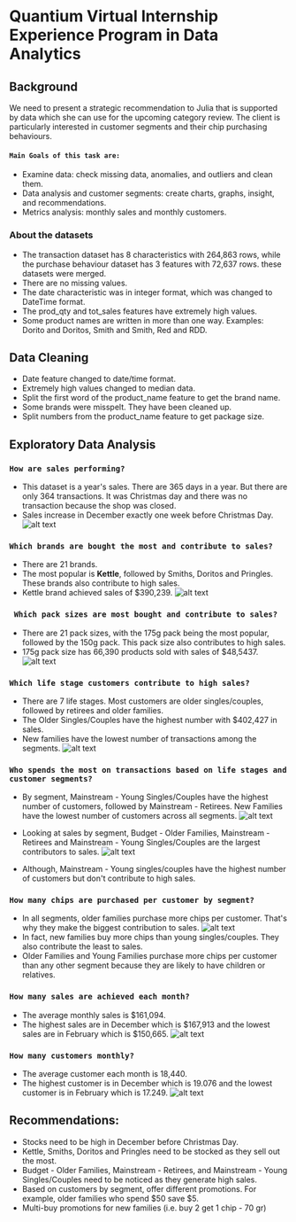 # Quantium Virtual Internship Experience Program in Data Analytics

## Background
We need to present a strategic recommendation to Julia that is supported by data which she can use for the upcoming category review. 
The client is particularly interested in customer segments and their chip purchasing behaviours.

#### `Main Goals of this task are:`
- Examine data: check missing data, anomalies, and outliers and clean them.
- Data analysis and customer segments: create charts, graphs, insight, and recommendations.
- Metrics analysis: monthly sales and monthly customers.

### About the datasets
- The transaction dataset has 8 characteristics with 264,863 rows, while the purchase behaviour dataset has 3 features with 72,637 rows. these datasets were merged. 
- There are no missing values.
- The date characteristic was in integer format, which was changed to DateTime format.
- The prod_qty and tot_sales features have extremely high values.
- Some product names are written in more than one way. Examples: Dorito and Doritos, Smith and Smith, Red and RDD.

## Data Cleaning
- Date feature changed to date/time format.
- Extremely high values changed to median data.
- Split the first word of the product_name feature to get the brand name. 
- Some brands were misspelt. They have been cleaned up.
- Split numbers from the product_name feature to get package size.

## Exploratory Data Analysis

### `How are sales performing?`
- This dataset is a year's sales. There are 365 days in a year. But there are only 364 transactions. 
It was Christmas day and there was no transaction because the shop was closed.
- Sales increase in December exactly one week before Christmas Day.
![alt text](https://github.com/almaratussaliha/Customer_Analytics-Quantium/blob/master/img/salesdist.png?raw=true)

### `Which brands are bought the most and contribute to sales?`
- There are 21 brands. 
- The most popular is <b>Kettle</b>, followed by Smiths, Doritos and Pringles. 
These brands also contribute to high sales.
- Kettle brand achieved sales of $390,239.
![alt text](https://github.com/almaratussaliha/Customer_Analytics-Quantium/blob/master/img/totsales.png?raw=true)

### ` Which pack sizes are most bought and contribute to sales?`
- There are 21 pack sizes, with the 175g pack being the most popular, followed by the 150g pack. 
This pack size also contributes to high sales.
- 175g pack size has 66,390 products sold with sales of $48,5437.
![alt text](https://github.com/almaratussaliha/Customer_Analytics-Quantium/blob/master/img/package.png?raw=true)

### `Which life stage customers contribute to high sales?`
- There are 7 life stages. Most customers are older singles/couples, followed by retirees and older families.
- The Older Singles/Couples have the highest number with $402,427 in sales.
- New families have the lowest number of transactions among the segments.
![alt text](https://github.com/almaratussaliha/Customer_Analytics-Quantium/blob/master/img/custsales.png?raw=true)

### `Who spends the most on transactions based on life stages and customer segments?`
- By segment, Mainstream - Young Singles/Couples have the highest number of customers, followed by Mainstream - Retirees. 
New Families have the lowest number of customers across all segments.
![alt text](https://github.com/almaratussaliha/Customer_Analytics-Quantium/blob/master/img/custbyseg.png?raw=true)

- Looking at sales by segment, Budget - Older Families, Mainstream - Retirees and Mainstream - 
Young Singles/Couples are the largest contributors to sales.
![alt text](https://github.com/almaratussaliha/Customer_Analytics-Quantium/blob/master/img/custtrx.png?raw=true)
- Although, Mainstream - Young singles/couples have the highest number of customers but don't contribute to high sales. 

### `How many chips are purchased per customer by segment?`
- In all segments, older families purchase more chips per customer. That's why they make the biggest contribution to sales.
![alt text](https://github.com/almaratussaliha/Customer_Analytics-Quantium/blob/master/img/chippercust.png?raw=true)
- In fact, new families buy more chips than young singles/couples. They also contribute the least to sales.
- Older Families and Young Families purchase more chips per customer than any other segment because
they are likely to have children or relatives.

### `How many sales are achieved each month?`
- The average monthly sales is $161,094.
- The highest sales are in December which is $167,913 and the lowest sales are in February which is $150,665.
![alt text](https://github.com/almaratussaliha/Customer_Analytics-Quantium/blob/master/img/monthlysales.png?raw=true)

### `How many customers monthly? `
- The average customer each month is 18,440.
- The highest customer is in December which is 19.076 and the lowest customer is in February which is 17.249.
![alt text](https://github.com/almaratussaliha/Customer_Analytics-Quantium/blob/master/img/monthlycust.png?raw=true)


## Recommendations:
- Stocks need to be high in December before Christmas Day.
- Kettle, Smiths, Doritos and Pringles need to be stocked as they sell out the most.
- Budget - Older Families, Mainstream - Retirees, and Mainstream - Young Singles/Couples need to be noticed as they generate high sales.
- Based on customers by segment, offer different promotions. For example, older families who spend $50 save $5.
- Multi-buy promotions for new families (i.e. buy 2 get 1 chip - 70 gr) 
